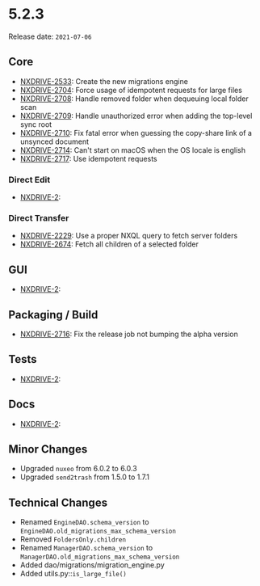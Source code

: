 # 5.2.3

Release date: `2021-07-06`

## Core

- [NXDRIVE-2533](https://jira.nuxeo.com/browse/NXDRIVE-2533): Create the new migrations engine
- [NXDRIVE-2704](https://jira.nuxeo.com/browse/NXDRIVE-2704): Force usage of idempotent requests for large files
- [NXDRIVE-2708](https://jira.nuxeo.com/browse/NXDRIVE-2708): Handle removed folder when dequeuing local folder scan
- [NXDRIVE-2709](https://jira.nuxeo.com/browse/NXDRIVE-2709): Handle unauthorized error when adding the top-level sync root
- [NXDRIVE-2710](https://jira.nuxeo.com/browse/NXDRIVE-2710): Fix fatal error when guessing the copy-share link of a unsynced document
- [NXDRIVE-2714](https://jira.nuxeo.com/browse/NXDRIVE-2714): Can't start on macOS when the OS locale is english
- [NXDRIVE-2717](https://jira.nuxeo.com/browse/NXDRIVE-2717): Use idempotent requests

### Direct Edit

- [NXDRIVE-2](https://jira.nuxeo.com/browse/NXDRIVE-2):

### Direct Transfer

- [NXDRIVE-2229](https://jira.nuxeo.com/browse/NXDRIVE-2229): Use a proper NXQL query to fetch server folders
- [NXDRIVE-2674](https://jira.nuxeo.com/browse/NXDRIVE-2674): Fetch all children of a selected folder

## GUI

- [NXDRIVE-2](https://jira.nuxeo.com/browse/NXDRIVE-2):

## Packaging / Build

- [NXDRIVE-2716](https://jira.nuxeo.com/browse/NXDRIVE-2716): Fix the release job not bumping the alpha version

## Tests

- [NXDRIVE-2](https://jira.nuxeo.com/browse/NXDRIVE-2):

## Docs

- [NXDRIVE-2](https://jira.nuxeo.com/browse/NXDRIVE-2):

## Minor Changes

- Upgraded `nuxeo` from 6.0.2 to 6.0.3
- Upgraded `send2trash` from 1.5.0 to 1.7.1

## Technical Changes

- Renamed `EngineDAO.schema_version` to `EngineDAO.old_migrations_max_schema_version`
- Removed `FoldersOnly.children`
- Renamed `ManagerDAO.schema_version` to `ManagerDAO.old_migrations_max_schema_version`
- Added dao/migrations/migration_engine.py
- Added utils.py::`is_large_file()`
